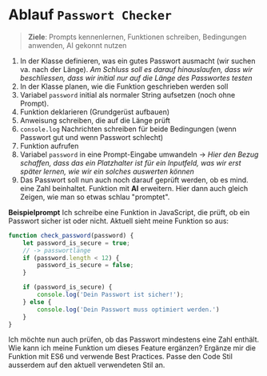 # Ablauf `Passwort Checker`

> **Ziele**: Prompts kennenlernen, Funktionen schreiben, Bedingungen anwenden, AI gekonnt nutzen

1. In der Klasse definieren, was ein gutes Passwort ausmacht (wir suchen va. nach der Länge). _Am Schluss soll es darauf hinauslaufen, dass wir beschliessen, dass wir initial nur auf die Länge des Passwortes testen_
2. In der Klasse planen, wie die Funktion geschrieben werden soll
3. Variabel `password` initial als normaler String aufsetzen (noch ohne Prompt).
4. Funktion deklarieren (Grundgerüst aufbauen)
5. Anweisung schreiben, die auf die Länge prüft
6. `console.log` Nachrichten schreiben für beide Bedingungen (wenn Passwort gut und wenn Passwort schlecht)
7. Funktion aufrufen
8. Variabel `password` in eine Prompt-Eingabe umwandeln -> _Hier den Bezug schaffen, dass das ein Platzhalter ist für ein Inputfeld, was wir erst später lernen, wie wir ein solches auswerten können_
9. Das Passwort soll nun auch noch darauf geprüft werden, ob es mind. eine Zahl beinhaltet. Funktion mit **AI** erweitern. Hier dann auch gleich Zeigen, wie man so etwas schlau "promptet". 

**Beispielprompt**
Ich schreibe eine Funktion in JavaScript, die prüft, ob ein Passwort sicher ist oder nicht. Aktuell sieht meine Funktion so aus: 
```js
function check_password(password) {
    let password_is_secure = true;
    // -> passwortlänge
    if (password.length < 12) {
        password_is_secure = false;
    }

    if (password_is_secure) {
        console.log('Dein Passwort ist sicher!');
    } else {
        console.log('Dein Passwort muss optimiert werden.')
    }
}
```
Ich möchte nun auch prüfen, ob das Passwort mindestens eine Zahl enthält. Wie kann ich meine Funktion um dieses Feature ergänzen? Ergänze mir die Funktion mit ES6 und verwende Best Practices. Passe den Code Stil ausserdem auf den aktuell verwendeten Stil an. 
